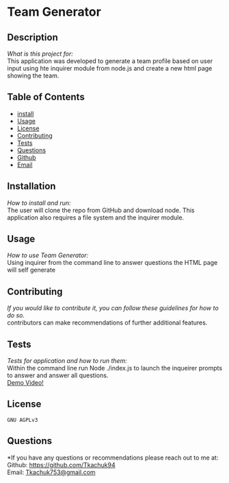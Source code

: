 # Team Generator
## Description 
*What is this project for:* 
<br>
  This application was developed to generate a team profile based on user input using hte inquirer module from node.js and create a new html page showing the team.
## Table of Contents
* [install](#installation)
* [Usage](#usage)
* [License](#license)
* [Contributing](#contributing)
* [Tests](#Tests)  
* [Questions](#Questions)
* [Github](#github)
* [Email](#email)
## Installation
*How to install and run:*
<br>
    The user will clone the repo from GitHub and download node. This application also requires a file system and the inquirer module.
## Usage 
  *How to use Team Generator:*
<br>
  Using inquirer from the command line to answer questions the HTML page will self generate
## Contributing
  *If you would like to contribute it, you can follow these guidelines for how to do so.*
<br>
  contributors can make recommendations of further additional features.
## Tests
  *Tests for application and how to run them:*
<br>
  Within the command line run Node ./index.js to launch the inqueirer prompts to answer and answer all questions.
  <br>
 [Demo Video!](https://www.youtube.com/watch?v=NzONWTrZRrQ)
## License
    GNU AGPLv3
## Questions
*If you have any questions or recommendations please reach out to me at:
<br>
Github: https://github.com/Tkachuk94 
<br>
Email: Tkachuk753@gmail.com
    